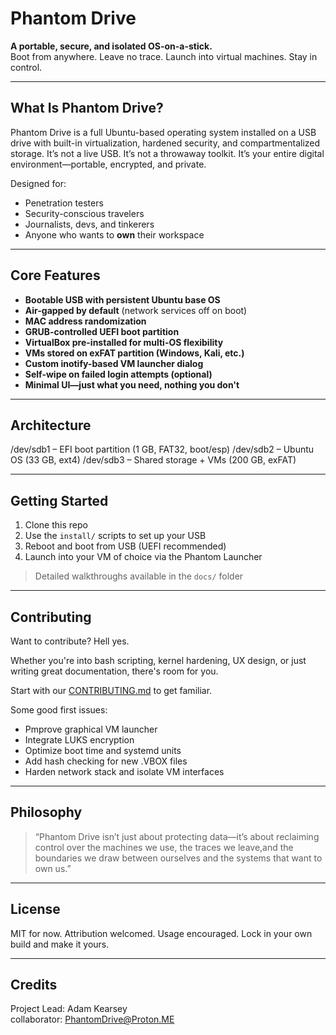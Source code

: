 # Phantom Drive

**A portable, secure, and isolated OS-on-a-stick.**  
Boot from anywhere. Leave no trace. Launch into virtual machines. Stay in control.

---

## What Is Phantom Drive?

Phantom Drive is a full Ubuntu-based operating system installed on a USB drive with built-in virtualization, hardened security, and compartmentalized storage. It’s not a live USB. It’s not a throwaway toolkit. It’s your entire digital environment—portable, encrypted, and private.

Designed for:
- Penetration testers
- Security-conscious travelers
- Journalists, devs, and tinkerers
- Anyone who wants to **own** their workspace

---

## Core Features

- **Bootable USB with persistent Ubuntu base OS**
- **Air-gapped by default** (network services off on boot)
- **MAC address randomization**
- **GRUB-controlled UEFI boot partition**
- **VirtualBox pre-installed for multi-OS flexibility**
- **VMs stored on exFAT partition (Windows, Kali, etc.)**
- **Custom inotify-based VM launcher dialog**
- **Self-wipe on failed login attempts (optional)**
- **Minimal UI—just what you need, nothing you don't**

---

## Architecture

/dev/sdb1 – EFI boot partition (1 GB, FAT32, boot/esp) 
/dev/sdb2 – Ubuntu OS (33 GB, ext4) 
/dev/sdb3 – Shared storage + VMs (200 GB, exFAT)


---

## Getting Started

1. Clone this repo
2. Use the `install/` scripts to set up your USB
3. Reboot and boot from USB (UEFI recommended)
4. Launch into your VM of choice via the Phantom Launcher

> Detailed walkthroughs available in the `docs/` folder

---

## Contributing

Want to contribute? Hell yes.

Whether you're into bash scripting, kernel hardening, UX design, or just writing great documentation, there's room for you.

Start with our [CONTRIBUTING.md](CONTRIBUTING.md) to get familiar.

Some good first issues:
- Pmprove graphical VM launcher
- Integrate LUKS encryption
- Optimize boot time and systemd units
- Add hash checking for new .VBOX files
- Harden network stack and isolate VM interfaces

---

## Philosophy

> “Phantom Drive isn’t just about protecting data—it’s about reclaiming control over the machines we use, the traces we leave,and the boundaries we draw between ourselves and the systems that want to own us.”

---

## License

MIT for now. 
Attribution welcomed.
Usage encouraged. 
Lock in your own build and make it yours.

---

## Credits

Project Lead: Adam Kearsey  
collaborator: 
PhantomDrive@Proton.ME

